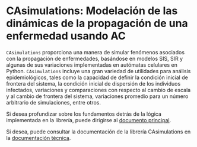# CAsimulations: Modelación de las dinámicas de la propagación de una enfermedad usando AC

```CAsimulations``` proporciona una manera de simular fenómenos asociados con la propagación de enfermedades, basándose en modelos SIS, SIR y algunas de sus variaciones implementadas en autómatas celulares en Python. ```CAsimulations``` incluye una gran variedad de utilidades para análisis epidemiológicos, tales como la capacidad de definir la condición inicial de frontera del sistema, la condición inicial de dispersión de los individuos infectados, variaciones y comparaciones con respecto al cambio de escala y al cambio de frontera del sistema, variaciones promedio para un número arbitrario de simulaciones, entre otros.

Si desea profundizar sobre los fundamentos detrás de la lógica implementada en la librería, puede dirigirse al [documento principal](https://github.com/Grupo-de-simulacion-con-automatas/Prediccion-del-comportamiento-de-una-enfermedad-simulada-en-AC-con-un-algoritmo-en-RN/blob/master/Documentos/Proyecto_de_grado.pdf).

Si desea, puede consultar la documentación de la librería CAsimulations en la [documentación técnica](https://grupo-de-simulacion-con-automatas.github.io/CAsimulations/).
